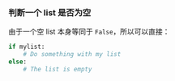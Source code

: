 ### 判断一个 list 是否为空

由于一个空 list 本身等同于 `False`，所以可以直接：

```python
if mylist:
    # Do something with my list
else:
    # The list is empty
```

